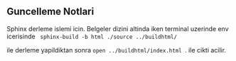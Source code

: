 ## Guncelleme Notlari

Sphinx derleme islemi icin. Belgeler dizini altinda iken terminal uzerinde env icerisinde
` sphinx-build -b html ./source ../buildhtml/`

ile derleme yapildiktan sonra
`open ../buildhtml/index.html `.
ile cikti acilir.
